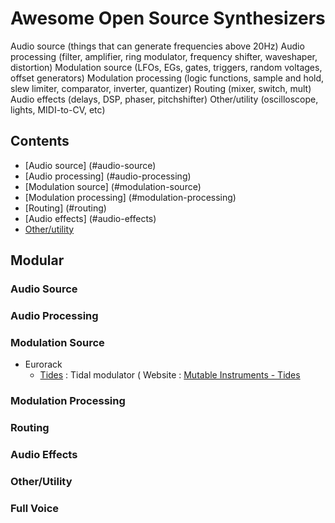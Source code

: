 # Awesome Open Source Synthesizers

Audio source (things that can generate frequencies above 20Hz) 
Audio processing (filter, amplifier, ring modulator, frequency shifter, waveshaper, distortion) 
Modulation source (LFOs, EGs, gates, triggers, random voltages, offset generators) 
Modulation processing (logic functions, sample and hold, slew limiter, comparator, inverter, quantizer) 
Routing (mixer, switch, mult) 
Audio effects (delays, DSP, phaser, pitchshifter) 
Other/utility (oscilloscope, lights, MIDI-to-CV, etc)

## Contents

- [Audio source] (#audio-source)
- [Audio processing] (#audio-processing)
- [Modulation source] (#modulation-source)
- [Modulation processing] (#modulation-processing)
- [Routing] (#routing)
- [Audio effects] (#audio-effects)
- [Other/utility](#other-utility)


## Modular

### Audio Source

### Audio Processing

### Modulation Source
- Eurorack
  - [Tides](https://github.com/pichenettes/eurorack/tree/master/tides) : Tidal modulator ( Website : [Mutable Instruments - Tides](https://mutable-instruments.net/modules/tides/)

### Modulation Processing

### Routing

### Audio Effects

### Other/Utility

### Full Voice

